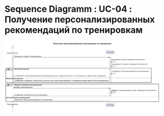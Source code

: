# Sequence Diagramm : UC-04 : Получение персонализированных рекомендаций по тренировкам

![Sequence Diagramm : UC-04 : Получение персонализированных рекомендаций по тренировкам](seq4.png)
